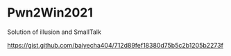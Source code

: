 # Pwn2Win2021

Solution of illusion and SmallTalk

https://gist.github.com/baiyecha404/712d89fef18380d75b5c2b1205b2273f

